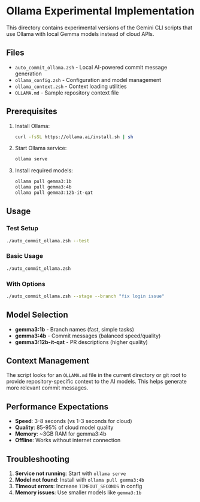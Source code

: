 # Ollama Experimental Implementation

This directory contains experimental versions of the Gemini CLI scripts that use Ollama with local Gemma models instead of cloud APIs.

## Files

- `auto_commit_ollama.zsh` - Local AI-powered commit message generation
- `ollama_config.zsh` - Configuration and model management
- `ollama_context.zsh` - Context loading utilities
- `OLLAMA.md` - Sample repository context file

## Prerequisites

1. Install Ollama:
   ```bash
   curl -fsSL https://ollama.ai/install.sh | sh
   ```

2. Start Ollama service:
   ```bash
   ollama serve
   ```

3. Install required models:
   ```bash
   ollama pull gemma3:1b
   ollama pull gemma3:4b
   ollama pull gemma3:12b-it-qat
   ```

## Usage

### Test Setup
```bash
./auto_commit_ollama.zsh --test
```

### Basic Usage
```bash
./auto_commit_ollama.zsh
```

### With Options
```bash
./auto_commit_ollama.zsh --stage --branch "fix login issue"
```

## Model Selection

- **gemma3:1b** - Branch names (fast, simple tasks)
- **gemma3:4b** - Commit messages (balanced speed/quality)
- **gemma3:12b-it-qat** - PR descriptions (higher quality)

## Context Management

The script looks for an `OLLAMA.md` file in the current directory or git root to provide repository-specific context to the AI models. This helps generate more relevant commit messages.

## Performance Expectations

- **Speed**: 3-8 seconds (vs 1-3 seconds for cloud)
- **Quality**: 85-95% of cloud model quality
- **Memory**: ~3GB RAM for gemma3:4b
- **Offline**: Works without internet connection

## Troubleshooting

1. **Service not running**: Start with `ollama serve`
2. **Model not found**: Install with `ollama pull gemma3:4b`
3. **Timeout errors**: Increase `TIMEOUT_SECONDS` in config
4. **Memory issues**: Use smaller models like `gemma3:1b`
